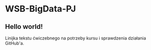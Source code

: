 # WSB-BigData-PJ

Hello world!
----
Linijka tekstu ćwiczebnego na potrzeby kursu i sprawdzenia działania GitHub'a.